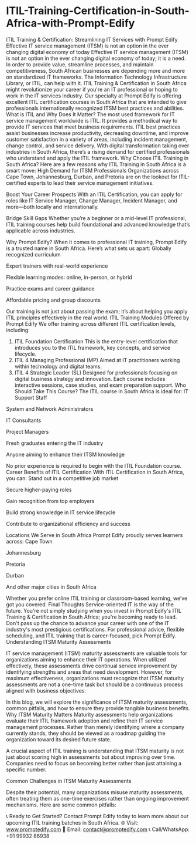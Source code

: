 # ITIL-Training-Certification-in-South-Africa-with-Prompt-Edify
ITIL Training &amp; Certification: Streamlining IT Services with Prompt Edify  Effective IT service management (ITSM) is not an option in the ever changing digital economy of today
 Effective IT service management (ITSM) is not an option in the ever changing digital economy of today; it is a need. In order to provide value, streamline processes, and maintain competitiveness, South African businesses are depending more and more on standardized IT frameworks. The Information Technology Infrastructure Library, or ITIL, can help with it. ITIL Training & Certification in South Africa might revolutionize your career if you're an IT professional or hoping to work in the IT services industry.
Our specialty at Prompt Edify is offering excellent ITIL certification courses in South Africa that are intended to give professionals internationally recognized ITSM best practices and abilities.
What is ITIL and Why Does It Matter?
The most used framework for IT service management worldwide is ITIL. It provides a methodical way to provide IT services that meet business requirements. ITIL best practices assist businesses increase productivity, decreasing downtime, and improve customer satisfaction in a variety of areas, including incident management, change control, and service delivery.
With digital transformation taking over industries in South Africa, there’s a rising demand for certified professionals who understand and apply the ITIL framework.
Why Choose ITIL Training in South Africa?
Here are a few reasons why ITIL Training in South Africa is a smart move:
High Demand for ITSM Professionals
 Organizations across Cape Town, Johannesburg, Durban, and Pretoria are on the lookout for ITIL-certified experts to lead their service management initiatives.


Boost Your Career Prospects
 With an ITIL Certification, you can apply for roles like IT Service Manager, Change Manager, Incident Manager, and more—both locally and internationally.


Bridge Skill Gaps
 Whether you’re a beginner or a mid-level IT professional, ITIL training courses help build foundational and advanced knowledge that’s applicable across industries.


Why Prompt Edify?
When it comes to professional IT training, Prompt Edify is a trusted name in South Africa. Here’s what sets us apart:
Globally recognized curriculum


Expert trainers with real-world experience


Flexible learning modes: online, in-person, or hybrid


Practice exams and career guidance


Affordable pricing and group discounts


Our training is not just about passing the exam; it’s about helping you apply ITIL principles effectively in the real world.
ITIL Training Modules Offered by Prompt Edify
We offer training across different ITIL certification levels, including:
1. ITIL Foundation Certification
This is the entry-level certification that introduces you to the ITIL framework, key concepts, and service lifecycle.
2. ITIL 4 Managing Professional (MP)
Aimed at IT practitioners working within technology and digital teams.
3. ITIL 4 Strategic Leader (SL)
Designed for professionals focusing on digital business strategy and innovation.
Each course includes interactive sessions, case studies, and exam preparation support.
Who Should Take This Course?
The ITIL course in South Africa is ideal for:
IT Support Staff


System and Network Administrators


IT Consultants


Project Managers


Fresh graduates entering the IT industry


Anyone aiming to enhance their ITSM knowledge


No prior experience is required to begin with the ITIL Foundation course.
Career Benefits of ITIL Certification
With ITIL Certification in South Africa, you can:
Stand out in a competitive job market


Secure higher-paying roles


Gain recognition from top employers


Build strong knowledge in IT service lifecycle


Contribute to organizational efficiency and success


Locations We Serve in South Africa
Prompt Edify proudly serves learners across:
Cape Town


Johannesburg


Pretoria


Durban


And other major cities in South Africa


Whether you prefer online ITIL training or classroom-based learning, we’ve got you covered.
Final Thoughts
Service-oriented IT is the way of the future. You're not simply studying when you invest in Prompt Edify's ITIL Training & Certification in South Africa; you're becoming ready to lead.
Don't pass up the chance to advance your career with one of the IT industry's most prestigious certifications. For professional advice, flexible scheduling, and ITIL training that is career-focused, pick Prompt Edify.
Understanding ITSM Maturity Assessments

IT service management (ITSM) maturity assessments are valuable tools for organizations aiming to enhance their IT operations. When utilized effectively, these assessments drive continual service improvement by identifying strengths and areas that need development. However, for maximum effectiveness, organizations must recognize that ITSM maturity assessments are not a one-time task but should be a continuous process aligned with business objectives.

In this blog, we will explore the significance of ITSM maturity assessments, common pitfalls, and how to ensure they provide tangible business benefits.
Why ITSM Maturity Matters
Maturity assessments help organizations evaluate their ITIL framework adoption and refine their IT service management processes. Rather than merely identifying where a company currently stands, they should be viewed as a roadmap guiding the organization toward its desired future state.

A crucial aspect of ITIL training is understanding that ITSM maturity is not just about scoring high in assessments but about improving over time. Companies need to focus on becoming better rather than just attaining a specific number.

Common Challenges in ITSM Maturity Assessments

Despite their potential, many organizations misuse maturity assessments, often treating them as one-time exercises rather than ongoing improvement mechanisms. Here are some common pitfalls:

📞 Ready to Get Started?
Contact Prompt Edify today to learn more about our upcoming ITIL training batches in South Africa.
🌐 Visit: www.promptedify.com
 📧 Email: contact@promptedify.com
 📞 Call/WhatsApp: +91 99932 86938
